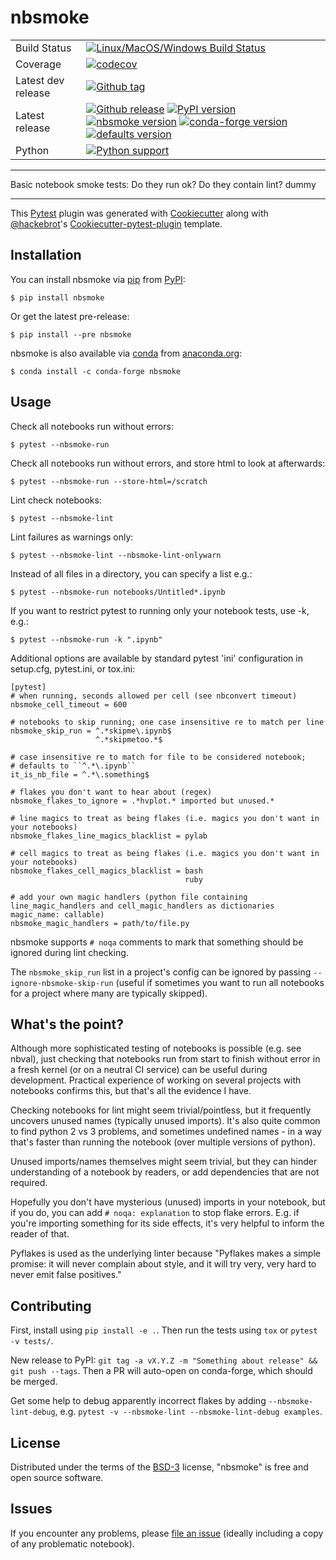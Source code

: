 nbsmoke
=======

|    |    |
| --- | --- |
| Build Status | [![Linux/MacOS/Windows Build Status](https://github.com/pyviz-dev/nbsmoke/workflows/tests/badge.svg)](https://github.com/pyviz-dev/nbsmoke/actions/workflows/tests.yaml)
| Coverage | [![codecov](https://codecov.io/gh/pyviz-dev/nbsmoke/branch/master/graph/badge.svg)](https://codecov.io/gh/pyviz-dev/nbsmoke) ||
| Latest dev release | [![Github tag](https://img.shields.io/github/v/tag/pyviz-dev/nbsmoke.svg?label=tag&colorB=11ccbb)](https://github.com/pyviz-dev/nbsmoke/tags)  |
| Latest release | [![Github release](https://img.shields.io/github/release/pyviz-dev/nbsmoke.svg?label=tag&colorB=11ccbb)](https://github.com/pyviz-dev/nbsmoke/releases) [![PyPI version](https://img.shields.io/pypi/v/nbsmoke.svg?colorB=cc77dd)](https://pypi.python.org/pypi/nbsmoke) [![nbsmoke version](https://img.shields.io/conda/v/pyviz/nbsmoke.svg?colorB=4488ff&style=flat)](https://anaconda.org/pyviz/nbsmoke) [![conda-forge version](https://img.shields.io/conda/v/conda-forge/nbsmoke.svg?label=conda%7Cconda-forge&colorB=4488ff)](https://anaconda.org/conda-forge/nbsmoke) [![defaults version](https://img.shields.io/conda/v/anaconda/nbsmoke.svg?label=conda%7Cdefaults&style=flat&colorB=4488ff)](https://anaconda.org/anaconda/nbsmoke) |
| Python | [![Python support](https://img.shields.io/pypi/pyversions/nbsmoke.svg)](https://pypi.org/project/nbsmoke/)

* * * * *

Basic notebook smoke tests: Do they run ok? Do they contain lint? dummy

* * * * *

This [Pytest](https://github.com/pytest-dev/pytest) plugin was generated
with [Cookiecutter](https://github.com/audreyr/cookiecutter) along with
[@hackebrot](https://github.com/hackebrot)'s
[Cookiecutter-pytest-plugin](https://github.com/pytest-dev/cookiecutter-pytest-plugin)
template.

Installation
------------

You can install nbsmoke via [pip](https://pypi.python.org/pypi/pip/)
from [PyPI](https://pypi.python.org/pypi):

    $ pip install nbsmoke

Or get the latest pre-release:

    $ pip install --pre nbsmoke

nbsmoke is also available via [conda](https://conda.io/) from
[anaconda.org](https://anaconda.org/):

    $ conda install -c conda-forge nbsmoke

Usage
-----

Check all notebooks run without errors:

    $ pytest --nbsmoke-run

Check all notebooks run without errors, and store html to look at
afterwards:

    $ pytest --nbsmoke-run --store-html=/scratch

Lint check notebooks:

    $ pytest --nbsmoke-lint

Lint failures as warnings only:

    $ pytest --nbsmoke-lint --nbsmoke-lint-onlywarn

Instead of all files in a directory, you can specify a list e.g.:

    $ pytest --nbsmoke-run notebooks/Untitled*.ipynb

If you want to restrict pytest to running only your notebook tests, use
-k, e.g.:

    $ pytest --nbsmoke-run -k ".ipynb"

Additional options are available by standard pytest 'ini' configuration
in setup.cfg, pytest.ini, or tox.ini:

    [pytest]
    # when running, seconds allowed per cell (see nbconvert timeout)
    nbsmoke_cell_timeout = 600

    # notebooks to skip running; one case insensitive re to match per line
    nbsmoke_skip_run = ^.*skipme\.ipynb$
                       ^.*skipmetoo.*$

    # case insensitive re to match for file to be considered notebook;
    # defaults to ``^.*\.ipynb``
    it_is_nb_file = ^.*\.something$

    # flakes you don't want to hear about (regex)
    nbsmoke_flakes_to_ignore = .*hvplot.* imported but unused.*

    # line magics to treat as being flakes (i.e. magics you don't want in your notebooks)
    nbsmoke_flakes_line_magics_blacklist = pylab

    # cell magics to treat as being flakes (i.e. magics you don't want in your notebooks)
    nbsmoke_flakes_cell_magics_blacklist = bash
                                           ruby

    # add your own magic handlers (python file containing line_magic_handlers and cell_magic_handlers as dictionaries magic_name: callable)
    nbsmoke_magic_handlers = path/to/file.py

nbsmoke supports `# noqa` comments to mark that something should be
ignored during lint checking.

The `nbsmoke_skip_run` list in a project's config can be ignored by
passing `--ignore-nbsmoke-skip-run` (useful if sometimes you want to run
all notebooks for a project where many are typically skipped).

What's the point?
-----------------

Although more sophisticated testing of notebooks is possible (e.g. see
nbval), just checking that notebooks run from start to finish without
error in a fresh kernel (or on a neutral CI service) can be useful
during development. Practical experience of working on several projects
with notebooks confirms this, but that's all the evidence I have.

Checking notebooks for lint might seem trivial/pointless, but it
frequently uncovers unused names (typically unused imports). It's also
quite common to find python 2 vs 3 problems, and sometimes undefined
names - in a way that's faster than running the notebook (over multiple
versions of python).

Unused imports/names themselves might seem trivial, but they can hinder
understanding of a notebook by readers, or add dependencies that are not
required.

Hopefully you don't have mysterious (unused) imports in your notebook,
but if you do, you can add `# noqa: explanation` to stop flake errors.
E.g. if you're importing something for its side effects, it's very
helpful to inform the reader of that.

Pyflakes is used as the underlying linter because "Pyflakes makes a
simple promise: it will never complain about style, and it will try
very, very hard to never emit false positives."

Contributing
------------

First, install using `pip install -e .`. Then run the tests using `tox`
or `pytest -v tests/`.

New release to PyPI:
`git tag -a vX.Y.Z -m "Something about release" && git push --tags`.
Then a PR will auto-open on conda-forge, which should be merged.

Get some help to debug apparently incorrect flakes by adding
`--nbsmoke-lint-debug`, e.g.
`pytest -v --nbsmoke-lint --nbsmoke-lint-debug examples`.

License
-------

Distributed under the terms of the
[BSD-3](http://opensource.org/licenses/BSD-3-Clause) license, "nbsmoke"
is free and open source software.

Issues
------

If you encounter any problems, please [file an
issue](https://github.com/pyviz/nbsmoke/issues) (ideally including a
copy of any problematic notebook).
